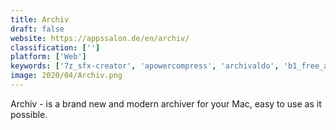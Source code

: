 ```yaml
---
title: Archiv
draft: false 
website: https://appssalon.de/en/archiv/
classification: ['']
platform: ['Web']
keywords: ['7z_sfx-creator', 'apowercompress', 'archivaldo', 'b1_free_archiver', 'commander_one', 'exeinfo_pe', 'explzh_for_windows', 'file_roller', 'forklift', 'href_tools', 'online_file_compressor', 'optipng', 'peazip', 'powerarchiver', 'the_unarchiver', 'winzip', 'gzip', 'p7zip', 'pngcrush']
image: 2020/04/Archiv.png
---
```

Archiv - is a brand new and modern archiver for your Mac, easy to use as it possible.